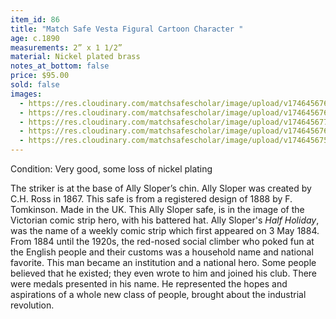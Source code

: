 ```yaml
---
item_id: 86
title: "Match Safe Vesta Figural Cartoon Character "
age: c.1890
measurements: 2” x 1 1/2”
material: Nickel plated brass
notes_at_bottom: false
price: $95.00
sold: false
images:
  - https://res.cloudinary.com/matchsafescholar/image/upload/v1746456764/ally1.2.jpg
  - https://res.cloudinary.com/matchsafescholar/image/upload/v1746456767/Ally1.3.jpg
  - https://res.cloudinary.com/matchsafescholar/image/upload/v1746456770/Ally1.4.jpg
  - https://res.cloudinary.com/matchsafescholar/image/upload/v1746456762/ally1.1.jpg
  - https://res.cloudinary.com/matchsafescholar/image/upload/v1746456758/Ally_striker.jpg
---
```

Condition: Very good, some loss of nickel plating

The striker is at the base of Ally Sloper’s chin. Ally Sloper was created by C.H.
Ross in 1867. This safe is from a registered design of 1888 by F. Tomkinson. Made in
the UK.
This Ally Sloper safe, is in the image of the Victorian comic strip hero, with his battered
hat. Ally Sloper's *Half Holiday*, was the name of a weekly comic strip which first
appeared on 3 May 1884. From 1884 until the 1920s, the red-nosed social climber who
poked fun at the English people and their customs was a household name and national
favorite. This man became an institution and a national hero. Some people believed that he
existed; they even wrote to him and joined his club. There were medals presented in his
name. He represented the hopes and aspirations of a whole new class of people, brought
about the industrial revolution.